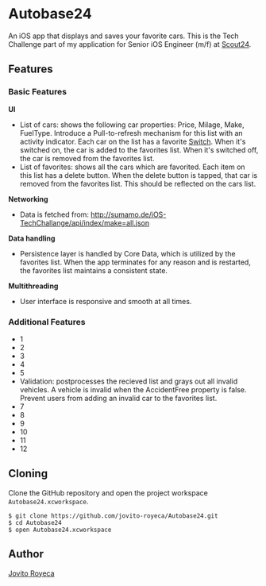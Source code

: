 # Autobase24

An iOS app that displays and saves your favorite cars. This is the Tech Challenge part of my application for Senior iOS Engineer (m/f) at [Scout24](http://www.scout24.com).

## Features
### Basic Features
**UI**
* List of cars: shows the following car properties: Price, Milage, Make, FuelType. Introduce a Pull-to-refresh mechanism for this list with an activity indicator. Each car on the list has a favorite [Switch](https://developer.apple.com/ios/human-interface-guidelines/ui-controls/switches/). When it's switched on, the car is added to the favorites list. When it's switched off, the car is removed from the favorites list.
* List of favorites: shows all the cars which are favorited. Each item on this list has a delete button. When the delete button is tapped, that car is removed from the favorites list. This should be reflected on the cars list.

**Networking**
* Data is fetched from: http://sumamo.de/iOS-TechChallange/api/index/make=all.json

**Data handling**
* Persistence layer is handled by Core Data, which is utilized by the favorites list. When the app terminates for any reason and is restarted, the favorites list maintains a consistent state.

**Multithreading**
* User interface is responsive and smooth at all times.

### Additional Features
* 1
* 2
* 3
* 4
* 5
* Validation: postprocesses the recieved list and grays out all invalid vehicles. A vehicle is invalid when the AccidentFree property is false. Prevent users from adding an invalid car to the favorites list.
* 7
* 8
* 9
* 10
* 11
* 12

## Cloning
Clone the GitHub repository and open the project workspace `Autobase24.xcworkspace`.

```
$ git clone https://github.com/jovito-royeca/Autobase24.git
$ cd Autobase24
$ open Autobase24.xcworkspace
```

## Author
[Jovito Royeca](mailto:jovit.royeca@gmail.com)
